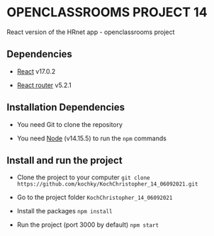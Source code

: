 # OPENCLASSROOMS PROJECT 14

React version of the HRnet app - openclassrooms project

## Dependencies

- [React](https://reactjs.org/) v17.0.2

- [React router](https://reactrouter.com/) v5.2.1

## Installation Dependencies

- You need Git to clone the repository

- You need [Node](https://nodejs.org/en/) (v14.15.5) to run the `npm` commands

## Install and run the project

- Clone the project to your computer
  `git clone https://github.com/kochky/KochChristopher_14_06092021.git`

- Go to the project folder
  `KochChristopher_14_06092021`

- Install the packages
  `npm install`

- Run the project (port 3000 by default)
  `npm start`

